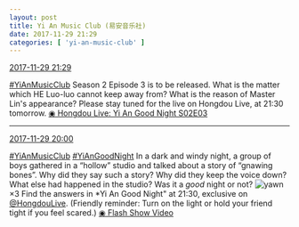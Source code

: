 ```yaml
---
layout: post
title: Yi An Music Club (易安音乐社)
date: 2017-11-29 21:29
categories: [ 'yi-an-music-club' ]
---
```


<div class="weibo-info">
  <a href="https://weibo.com/6094546964/Fxn3Bo64q">2017-11-29 21:29</a>
</div>

[#YiAnMusicClub](https://weibo.com/p/100808beae2e3e05b17b64f63ebedca39f19b2/super_index) Season 2 Episode 3 is to be released. What is the matter which HE Luo-luo cannot keep away from? What is the reason of Master Lin's appearance? Please stay tuned for the live on Hongdou Live, at 21:30 tomorrow. [◉ Hongdou Live: Yi An Good Night S02E03](http://www.hongdoufm.com/room/1071962161619664946)

<!-- more -->

---

<div class="weibo-info">
  <a href="https://weibo.com/6094546964/FxmtlxzOV">2017-11-29 20:00</a>
</div>

[#YiAnMusicClub](https://weibo.com/p/100808beae2e3e05b17b64f63ebedca39f19b2/super_index) [#YiAnGoodNight](https://weibo.com/p/10080892b104a59bff303ca883e7931b5b916e/super_index) In a dark and windy night, a group of boys gathered in a “hollow” studio and talked about a story of “gnawing bones”. Why did they say such a story? Why did they keep the voice down? What else had happened in the studio? Was it a *good* night or not? ![yawn](https://img.t.sinajs.cn/t4/appstyle/expression/ext/normal/cc/haqianv2_org.gif)×3 Find the answers in *Yi An Good Night" at 21:30, exclusive on [@HongdouLive](http://weibo.com/u/5990184179). (Friendly reminder: Turn on the light or hold your friend tight if you feel scared.) [◉ Flash Show Video](https://www.miaopai.com/show/Udh-H9eGxPULkiGsrI~oDwrRr2N~Sw6g5P63eg__.htm)
